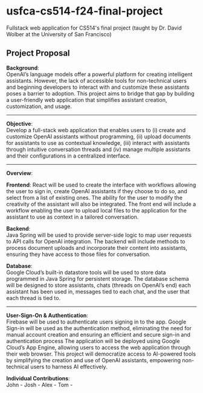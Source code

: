 # usfca-cs514-f24-final-project
Fullstack web application for CS514's final project (taught by Dr. David Wolber at the University of San Francisco)

## Project Proposal

<p>
  <strong>Background</strong>:<br>
  OpenAI’s language models offer a powerful platform for creating intelligent assistants. However, the lack of accessible tools for non-technical users and beginning developers to interact with and customize these assistants poses a barrier to adoption. This project aims to bridge that gap by building a user-friendly web application that simplifies assistant creation, customization, and usage.  
</p>
<hr>
<p>
  <strong>Objective</strong>:<br>
  Develop a full-stack web application that enables users to (i) create and customize OpenAI assistants without programming, (ii) upload documents for assistants to use as contextual knowledge, (iii) interact with assistants through intuitive conversation threads and (iv) manage multiple assistants and their configurations in a centralized interface.
</p>
<hr>
<strong>Overview</strong>:<br>
<p>
  <strong>Frontend</strong>: React will be used to create the interface with workflows allowing the user to sign in, create OpenAI assistants if they choose to do so, and select from a list of existing ones. The ability for the user to modify the creativity of the assistant will also be integrated. The front end will include a workflow enabling the user to upload local files to the application for the assistant to use as context in a tailored conversation.
</p>

<p>
  <strong>Backend</strong>: <br>
  Java Spring will be used to provide server-side logic to map user requests to API calls for OpenAI integration. The backend will include methods to process document uploads and incorporate their content into assistants, ensuring they have access to those files for conversation. 
</p>
<p>
  <strong>Database</strong>: <br>
  Google Cloud’s built-in datastore tools will be used to store data programmed in Java Spring for persistent storage. The database schema will be designed to store assistants, chats (threads on OpenAI’s end) each assistant has been used in, messages tied to each chat, and the user that each thread is tied to.
</p>
<hr>
<p>
  <strong>User-Sign-On & Authentication</strong>: <br>
  Firebase will be used to authenticate users signing in to the app. Google Sign-in will be used as the authentication method, eliminating the need for manual account creation and ensuring an efficient and secure sign-in and authentication process
  The application will be deployed using Google Cloud’s App Engine, allowing users to access the web application through their web browser. This project will democratize access to AI-powered tools by simplifying the creation and use of OpenAI assistants, empowering non-technical users to harness AI effectively.
</p>
<p>
  <strong>Individual Contributions</strong>: <br>
  John -
  Josh -
  Alex -
  Tom -
</p>

